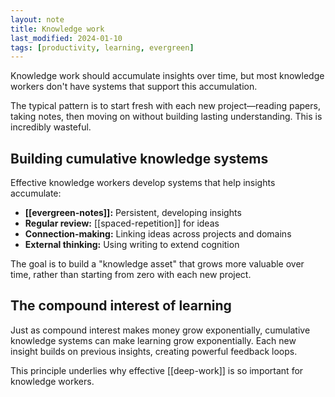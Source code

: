 ```yaml
---
layout: note
title: Knowledge work
last_modified: 2024-01-10
tags: [productivity, learning, evergreen]
---
```


Knowledge work should accumulate insights over time, but most knowledge workers don't have systems that support this accumulation.

The typical pattern is to start fresh with each new project—reading papers, taking notes, then moving on without building lasting understanding. This is incredibly wasteful.

## Building cumulative knowledge systems

Effective knowledge workers develop systems that help insights accumulate:

- **[[evergreen-notes]]:** Persistent, developing insights
- **Regular review:** [[spaced-repetition]] for ideas
- **Connection-making:** Linking ideas across projects and domains
- **External thinking:** Using writing to extend cognition

The goal is to build a "knowledge asset" that grows more valuable over time, rather than starting from zero with each new project.

## The compound interest of learning

Just as compound interest makes money grow exponentially, cumulative knowledge systems can make learning grow exponentially. Each new insight builds on previous insights, creating powerful feedback loops.

This principle underlies why effective [[deep-work]] is so important for knowledge workers. 